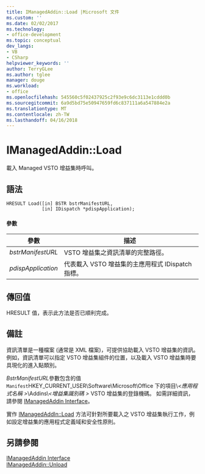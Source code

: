 ```yaml
---
title: IManagedAddin::Load |Microsoft 文件
ms.custom: ''
ms.date: 02/02/2017
ms.technology:
- office-development
ms.topic: conceptual
dev_langs:
- VB
- CSharp
helpviewer_keywords: ''
author: TerryGLee
ms.author: tglee
manager: douge
ms.workload:
- office
ms.openlocfilehash: 545560c5f02437925c2f93e9c6dc3113e1cddd0b
ms.sourcegitcommit: 6a9d5bd75e50947659fd6c837111a6a547884e2a
ms.translationtype: MT
ms.contentlocale: zh-TW
ms.lasthandoff: 04/16/2018
---
```

# <a name="imanagedaddinload"></a>IManagedAddin::Load
  載入 Managed VSTO 增益集時呼叫。  
  
## <a name="syntax"></a>語法  
  
```  
HRESULT Load([in] BSTR bstrManifestURL,   
             [in] IDispatch *pdispApplication);  
```  
  
#### <a name="parameters"></a>參數  
  
|參數|描述|  
|---------------|-----------------|  
|*bstrManifestURL*|VSTO 增益集之資訊清單的完整路徑。|  
|*pdispApplication*|代表載入 VSTO 增益集的主應用程式 IDispatch 指標。|  
  
## <a name="return-value"></a>傳回值  
 HRESULT 值，表示此方法是否已順利完成。  
  
## <a name="remarks"></a>備註  
 資訊清單是一種檔案 (通常是 XML 檔案)，可提供協助載入 VSTO 增益集的資訊。 例如，資訊清單可以指定 VSTO 增益集組件的位置，以及載入 VSTO 增益集時要具現化的進入點類別。  
  
 *BstrManifestURL*參數包含的值`Manifest`HKEY_CURRENT_USER\Software\Microsoft\Office 下的項目\\*\<應用程式名稱 >*\Addins\\*\<增益集識別碼 >* VSTO 增益集的登錄機碼。 如需詳細資訊，請參閱 [IManagedAddin Interface](../vsto/imanagedaddin-interface.md)。  
  
 實作 [IManagedAddIn::Load](../vsto/imanagedaddin-load.md) 方法可針對所要載入之 VSTO 增益集執行工作，例如設定增益集的應用程式定義域和安全性原則。  
  
## <a name="see-also"></a>另請參閱  
 [IManagedAddin Interface](../vsto/imanagedaddin-interface.md)   
 [IManagedAddin::Unload](../vsto/imanagedaddin-unload.md)  
  
  